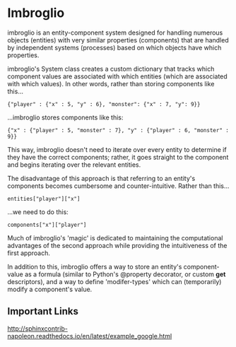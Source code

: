 # Imbroglio
imbroglio is an entity-component system designed for handling numerous objects (entities) with very similar properties (components) that are handled by independent systems (processes) based on which objects have which properties.

imbroglio's System class creates a custom dictionary that tracks which component values are associated with which entities (which are associated with which values). In other words, rather than storing components like this...

```{"player" : {"x" : 5, "y" : 6}, "monster": {"x" : 7, "y": 9}}```

...imbroglio stores components like this:

```{"x" : {"player" : 5, "monster" : 7}, "y" : {"player" : 6, "monster" : 9}}```

This way, imbroglio doesn't need to iterate over every entity to determine if they have the correct components; rather, it goes straight to the component and begins iterating over the relevant entities.

The disadvantage of this approach is that referring to an entity's components becomes cumbersome and counter-intuitive. Rather than this...

```entities["player"]["x"]```

...we need to do this:

```components["x"]["player"]```

Much of imbroglio's 'magic' is dedicated to maintaining the computational advantages of the second approach while providing the intuitiveness of the first approach.

In addition to this, imbroglio offers a way to store an entity's component-value as a formula (similar to Python's @property decorator, or custom __get__ descriptors), and a way to define 'modifer-types' which can (temporarily) modify a component's value.


## Important Links
http://sphinxcontrib-napoleon.readthedocs.io/en/latest/example_google.html
